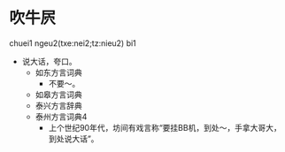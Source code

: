 # 吹牛屄
chuei1 ngeu2(txe:nei2;tz:nieu2) bi1
+ 说大话，夸口。
  * 如东方言词典
    - 不要～。
  * 如皋方言词典
  * 泰兴方言辞典
  * 泰州方言词典4
    - 上个世纪90年代，坊间有戏言称“要挂BB机，到处～，手拿大哥大，到处说大话”。
